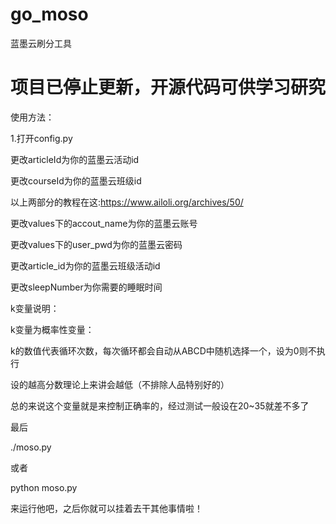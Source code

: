 # go_moso

蓝墨云刷分工具
# 项目已停止更新，开源代码可供学习研究

使用方法：

1.打开config.py

更改articleId为你的蓝墨云活动id

更改courseId为你的蓝墨云班级id

以上两部分的教程在这:https://www.ailoli.org/archives/50/

更改values下的accout_name为你的蓝墨云账号

更改values下的user_pwd为你的蓝墨云密码

更改article_id为你的蓝墨云班级活动id

更改sleepNumber为你需要的睡眠时间

k变量说明：

k变量为概率性变量：

k的数值代表循环次数，每次循环都会自动从ABCD中随机选择一个，设为0则不执行

设的越高分数理论上来讲会越低（不排除人品特别好的）

总的来说这个变量就是来控制正确率的，经过测试一般设在20~35就差不多了

最后

./moso.py

或者

python moso.py

来运行他吧，之后你就可以挂着去干其他事情啦！
